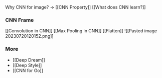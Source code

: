 Why CNN for image? ->  [[CNN Property]]
[[What does CNN learn?]]

### CNN Frame
[[Convolution in CNN]]
[[Max Pooling in CNN]]
[[Flatten]]
![[Pasted image 20230720120152.png]]

### More
+ [[Deep Dream]] 
+ [[Deep Style]]
+ [[CNN for Go]]